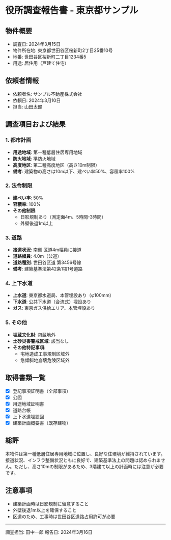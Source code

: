 # 役所調査報告書 - 東京都サンプル

## 物件概要
- 調査日: 2024年3月15日
- 物件所在地: 東京都世田谷区桜新町2丁目25番10号
- 地番: 世田谷区桜新町二丁目1234番5
- 用途: 居住用（戸建て住宅）

## 依頼者情報
- 依頼者名: サンプル不動産株式会社
- 依頼日: 2024年3月10日
- 担当: 山田太郎

## 調査項目および結果

### 1. 都市計画
- **用途地域**: 第一種低層住居専用地域
- **防火地域**: 準防火地域
- **高度地区**: 第二種高度地区（高さ10m制限）
- **備考**: 建築物の高さは10m以下、建ぺい率50%、容積率100%

### 2. 法令制限
- **建ぺい率**: 50%
- **容積率**: 100%
- **その他制限**: 
  - 日影規制あり（測定面4m、5時間-3時間）
  - 外壁後退1m以上

### 3. 道路
- **接道状況**: 南側 区道4m幅員に接道
- **道路幅員**: 4.0m（公道）
- **道路種別**: 世田谷区道 第3456号線
- **備考**: 建築基準法第42条1項1号道路

### 4. 上下水道
- **上水道**: 東京都水道局、本管埋設あり（φ100mm）
- **下水道**: 公共下水道（合流式）埋設あり
- **ガス**: 東京ガス供給エリア、本管埋設あり

### 5. その他
- **埋蔵文化財**: 包蔵地外
- **土砂災害警戒区域**: 該当なし
- **その他特記事項**: 
  - 宅地造成工事規制区域外
  - 急傾斜地崩壊危険区域外

## 取得書類一覧
- [x] 登記事項証明書（全部事項）
- [x] 公図
- [x] 用途地域証明書
- [x] 道路台帳
- [x] 上下水道埋設図
- [x] 建築計画概要書（既存建物）

## 総評
本物件は第一種低層住居専用地域に位置し、良好な住環境が維持されています。接道状況、インフラ整備状況ともに良好で、建築基準法上の問題は認められません。ただし、高さ10mの制限があるため、3階建て以上の計画時には注意が必要です。

## 注意事項
- 建築計画時は日影規制に留意すること
- 外壁後退1m以上を確保すること
- 区道のため、工事時は世田谷区道路占用許可が必要

---
調査担当: 田中一郎
報告日: 2024年3月16日
